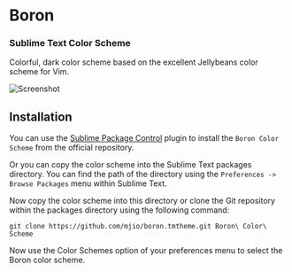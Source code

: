 # Boron

### Sublime Text Color Scheme

Colorful, dark color scheme based on the excellent Jellybeans color scheme for Vim.

![Screenshot](http://i.imgur.com/Bb1cijk.png)

## Installation

You can use the [Sublime Package Control](http://wbond.net/sublime_packages/package_control) plugin to install the `Boron Color Scheme` from the official repository.

Or you can copy the color scheme into the Sublime Text packages directory. You can find the path of the directory using the `Preferences -> Browse Packages` menu within Sublime Text.

Now copy the color scheme into this directory or clone the Git repository within the packages directory using the following command:

```
git clone https://github.com/mjio/boron.tmtheme.git Boron\ Color\ Scheme
```

Now use the Color Schemes option of your preferences menu to select the Boron color scheme.
